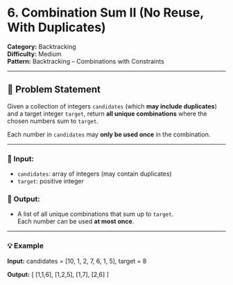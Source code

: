 # 6. Combination Sum II (No Reuse, With Duplicates)

**Category:** Backtracking  
**Difficulty:** Medium  
**Pattern:** Backtracking – Combinations with Constraints

---

## 🧩 Problem Statement

Given a collection of integers `candidates` (which **may include duplicates**) and a target integer `target`, return **all unique combinations** where the chosen numbers sum to `target`.

Each number in `candidates` may **only be used once** in the combination.

---

### 📝 Input:

-   `candidates`: array of integers (may contain duplicates)
-   `target`: positive integer

### 🧾 Output:

-   A list of all unique combinations that sum up to `target`.  
    Each number can be used **at most once**.

---

### 💡 Example

**Input:**
candidates = [10, 1, 2, 7, 6, 1, 5], target = 8

**Output:**
[
[1,1,6],
[1,2,5],
[1,7],
[2,6]
]
